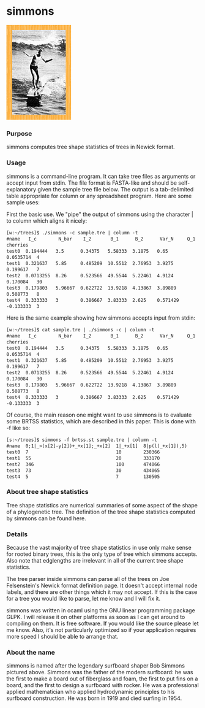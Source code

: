# simmons

![](https://raw.githubusercontent.com/matsen/simmons/master/extras/simmons.png)

### Purpose
simmons computes tree shape statistics of trees in Newick format.

### Usage
simmons is a command-line program. It can take tree files as arguments or accept input from stdin. The file format is FASTA-like and should be self-explanatory given the sample tree file below. The output is a tab-delimited table appropriate for column or any spreadsheet program. Here are some sample uses:

First the basic use. We "pipe" the output of simmons using the character | to column which aligns it nicely:

    [w:~/trees]$ ./simmons -c sample.tre | column -t
    #name   I_c        N_bar    I_2       B_1      B_2      Var_N     Q_1        cherries
    test0  0.194444   3.5      0.34375   5.58333  3.1875   0.65      0.0535714  4
    test1  0.321637   5.85     0.485209  10.5512  2.76953  3.9275    0.199617   7
    test2  0.0713255  8.26     0.523566  49.5544  5.22461  4.9124    0.170084   30
    test3  0.179803   5.96667  0.622722  13.9218  4.13867  3.89889   0.508773   8
    test4  0.333333   3        0.386667  3.83333  2.625    0.571429  -0.133333  3

Here is the same example showing how simmons accepts input from stdin:

    [w:~/trees]$ cat sample.tre | ./simmons -c | column -t
    #name   I_c        N_bar    I_2       B_1      B_2      Var_N     Q_1        cherries
    test0  0.194444   3.5      0.34375   5.58333  3.1875   0.65      0.0535714  4
    test1  0.321637   5.85     0.485209  10.5512  2.76953  3.9275    0.199617   7
    test2  0.0713255  8.26     0.523566  49.5544  5.22461  4.9124    0.170084   30
    test3  0.179803   5.96667  0.622722  13.9218  4.13867  3.89889   0.508773   8
    test4  0.333333   3        0.386667  3.83333  2.625    0.571429  -0.133333  3

Of course, the main reason one might want to use simmons is to evaluate some BRTSS statistics, which are described in this paper. This is done with -f like so:

    [s:~/trees]$ simmons -f brtss.st sample.tre | column -t
    #name  0;1|_>(x[2]-y[2])+_+x[1];_+x[2]  1|_+x[1]  8|p(l(_+x[1]),5)
    test0  7                                10        230366
    test1  55                               20        333170
    test2  346                              100       474066
    test3  73                               30        434065
    test4  5                                7         130505

### About tree shape statistics
Tree shape statistics are numerical summaries of some aspect of the shape of a phylogenetic tree. The definition of the tree shape statistics computed by simmons can be found here.

### Details
Because the vast majority of tree shape statistics in use only make sense for rooted binary trees, this is the only type of tree which simmons accepts. Also note that edglengths are irrelevant in all of the current tree shape statistics.

The tree parser inside simmons can parse all of the trees on Joe Felsenstein's Newick format definition page. It doesn't accept internal node labels, and there are other things which it may not accept. If this is the case for a tree you would like to parse, let me know and I will fix it.

simmons was written in ocaml using the GNU linear programming package GLPK. I will release it on other platforms as soon as I can get around to compiling on them. It is free software. If you would like the source please let me know. Also, it's not particularly optimized so if your application requires more speed I should be able to arrange that.

### About the name
simmons is named after the legendary surfboard shaper Bob Simmons pictured above. Simmons was the father of the modern surfboard: he was the first to make a board out of fiberglass and foam, the first to put fins on a board, and the first to design a surfboard with rocker. He was a professional applied mathematician who applied hydrodynamic principles to his surfboard construction. He was born in 1919 and died surfing in 1954.
